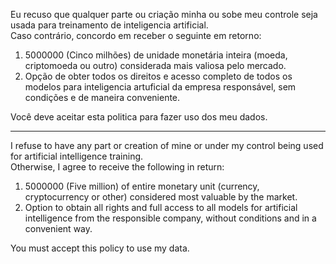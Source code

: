 Eu recuso que qualquer parte ou criação minha ou sobe meu controle seja usada para treinamento de inteligencia artificial.  
Caso contrário, concordo em receber o seguinte em retorno:  
1. 5000000 (Cinco milhões) de unidade monetária inteira (moeda, criptomoeda ou outro) considerada mais valiosa pelo mercado.  
2. Opção de obter todos os direitos e acesso completo de todos os modelos para inteligencia artuficial da empresa responsável, sem condições e de maneira conveniente.  
  
Você deve aceitar esta politica para fazer uso dos meu dados.  
  
---  
  
I refuse to have any part or creation of mine or under my control being used for artificial intelligence training.  
Otherwise, I agree to receive the following in return:  
1. 5000000 (Five million) of entire monetary unit (currency, cryptocurrency or other) considered most valuable by the market.  
2. Option to obtain all rights and full access to all models for artificial intelligence from the responsible company, without conditions and in a convenient way.  
  
You must accept this policy to use my data.  
